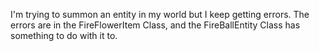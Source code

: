 I'm trying to summon an entity in my world but I keep getting errors.
The errors are in the FireFlowerItem Class, and the FireBallEntity Class has something to do with it to.